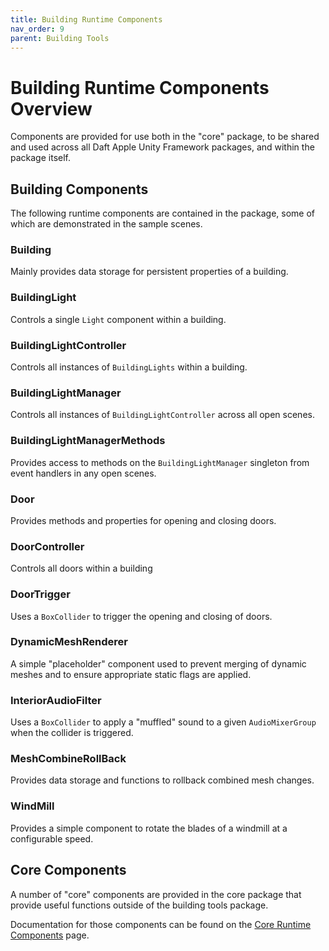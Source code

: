 ```yaml
---
title: Building Runtime Components
nav_order: 9
parent: Building Tools
---
```


# Building Runtime Components Overview

Components are provided for use both in the "core" package, to be shared and used across all Daft Apple Unity Framework packages, and within the package itself.

## Building Components

The following runtime components are contained in the package, some of which are demonstrated in the sample scenes.

### Building

Mainly provides data storage for persistent properties of a building.

### BuildingLight

Controls a single `Light` component within a building.

### BuildingLightController

Controls all instances of `BuildingLights` within a building.

### BuildingLightManager

Controls all instances of `BuildingLightController` across all open scenes.

### BuildingLightManagerMethods

Provides access to methods on the `BuildingLightManager` singleton from event handlers in any open scenes.

### Door

Provides methods and properties for opening and closing doors.

### DoorController

Controls all doors within a building

### DoorTrigger

Uses a `BoxCollider` to trigger the opening and closing of doors.

### DynamicMeshRenderer

A simple "placeholder" component used to prevent merging of dynamic meshes and to ensure appropriate static flags are applied.

### InteriorAudioFilter

Uses a `BoxCollider` to apply a "muffled" sound to a given `AudioMixerGroup` when the collider is triggered.

### MeshCombineRollBack

Provides data storage and functions to rollback combined mesh changes.

### WindMill

Provides a simple component to rotate the blades of a windmill at a configurable speed.

## Core Components

A number of "core" components are provided in the core package that provide useful functions outside of the building tools package.

Documentation for those components can be found on the [Core Runtime Components](../runtimecomponents) page.
